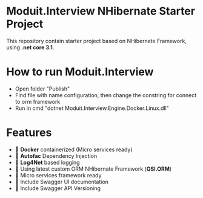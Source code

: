 # Moduit.Interview NHibernate Starter Project
This repository contain starter project based on NHibernate Framework, using **.net core 3.1**.

# How to run Moduit.Interview
- Open folder "Publish"
- Find file with name configuration, then change the constring for connect to orm framework
- Run in cmd "dotnet Moduit.Interview.Engine.Docker.Linux.dll"

# Features
- 🐋 **Docker** containerized (Micro services ready)
- 🤖 **Autofac** Dependency Injection
- 👣 **Log4Net** based logging
- 🚀 Using latest custom ORM NHibernate Framework (**QSI.ORM**)
- 🐙 Micro services framework ready
- 📖 Include Swagger UI documentation
- 🎨 Include Swagger API Versioning
